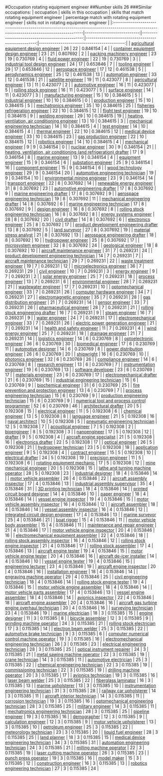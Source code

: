 #Occupation rotating equipment engineer
##Number skills 26
###Similar occupations:
| occupation                                                                                                                                  |   skills in this occupation |   skills that match rotating equipment engineer |   percentage match with rotating equipment engineer |   skills not in rotating equipment engineer |
|:--------------------------------------------------------------------------------------------------------------------------------------------|----------------------------:|------------------------------------------------:|----------------------------------------------------:|--------------------------------------------:|
| [agricultural equipment design engineer](agricultural_equipment_design_engineer.md)                                                         |                          26 |                                              22 |                                            0.846154 |                                           4 |
| [container equipment design engineer](container_equipment_design_engineer.md)                                                               |                          23 |                                              21 |                                            0.807692 |                                           2 |
| [packing machinery engineer](packing_machinery_engineer.md)                                                                                 |                          23 |                                              19 |                                            0.730769 |                                           4 |
| [fluid power engineer](fluid_power_engineer.md)                                                                                             |                          22 |                                              19 |                                            0.730769 |                                           3 |
| [industrial tool design engineer](industrial_tool_design_engineer.md)                                                                       |                          24 |                                              17 |                                            0.653846 |                                           7 |
| [tooling engineer](tooling_engineer.md)                                                                                                     |                          29 |                                              17 |                                            0.653846 |                                          12 |
| [aerospace engineer](aerospace_engineer.md)                                                                                                 |                          17 |                                              12 |                                            0.461538 |                                           5 |
| [aerodynamics engineer](aerodynamics_engineer.md)                                                                                           |                          25 |                                              12 |                                            0.461538 |                                          13 |
| [automation engineer](automation_engineer.md)                                                                                               |                          33 |                                              12 |                                            0.461538 |                                          21 |
| [satellite engineer](satellite_engineer.md)                                                                                                 |                          19 |                                              11 |                                            0.423077 |                                           8 |
| [agricultural engineer](agricultural_engineer.md)                                                                                           |                          13 |                                              11 |                                            0.423077 |                                           2 |
| [automotive engineer](automotive_engineer.md)                                                                                               |                          16 |                                              11 |                                            0.423077 |                                           5 |
| [rolling stock engineer](rolling_stock_engineer.md)                                                                                         |                          16 |                                              11 |                                            0.423077 |                                           5 |
| [surface engineer](surface_engineer.md)                                                                                                     |                          14 |                                              11 |                                            0.423077 |                                           3 |
| [manufacturing engineer](manufacturing_engineer.md)                                                                                         |                          15 |                                              10 |                                            0.384615 |                                           5 |
| [industrial engineer](industrial_engineer.md)                                                                                               |                          10 |                                              10 |                                            0.384615 |                                           0 |
| [production engineer](production_engineer.md)                                                                                               |                          15 |                                              10 |                                            0.384615 |                                           5 |
| [mechatronics engineer](mechatronics_engineer.md)                                                                                           |                          35 |                                              10 |                                            0.384615 |                                          25 |
| [fisheries refrigeration engineer](fisheries_refrigeration_engineer.md)                                                                     |                          22 |                                              10 |                                            0.384615 |                                          12 |
| [flight test engineer](flight_test_engineer.md)                                                                                             |                          19 |                                              10 |                                            0.384615 |                                           9 |
| [welding engineer](welding_engineer.md)                                                                                                     |                          29 |                                              10 |                                            0.384615 |                                          19 |
| [heating, ventilation, air conditioning engineer](heating,_ventilation,_air_conditioning_engineer.md)                                       |                          13 |                                              10 |                                            0.384615 |                                           3 |
| [mechanical engineering technician](mechanical_engineering_technician.md)                                                                   |                          14 |                                              10 |                                            0.384615 |                                           4 |
| [test engineer](test_engineer.md)                                                                                                           |                          14 |                                              10 |                                            0.384615 |                                           4 |
| [thermal engineer](thermal_engineer.md)                                                                                                     |                          22 |                                              10 |                                            0.384615 |                                          12 |
| [medical device engineer](medical_device_engineer.md)                                                                                       |                          33 |                                              10 |                                            0.384615 |                                          23 |
| [gas production engineer](gas_production_engineer.md)                                                                                       |                          22 |                                              10 |                                            0.384615 |                                          12 |
| [robotics engineer](robotics_engineer.md)                                                                                                   |                          14 |                                              10 |                                            0.384615 |                                           4 |
| [mechanical engineer](mechanical_engineer.md)                                                                                               |                           9 |                                               9 |                                            0.346154 |                                           0 |
| [nuclear engineer](nuclear_engineer.md)                                                                                                     |                          30 |                                               9 |                                            0.346154 |                                          21 |
| [heating, ventilation, air conditioning (and refrigeration) drafter](heating,_ventilation,_air_conditioning_(and_refrigeration)_drafter.md) |                          17 |                                               9 |                                            0.346154 |                                           8 |
| [marine engineer](marine_engineer.md)                                                                                                       |                          13 |                                               9 |                                            0.346154 |                                           4 |
| [equipment engineer](equipment_engineer.md)                                                                                                 |                          15 |                                               9 |                                            0.346154 |                                           6 |
| [substation engineer](substation_engineer.md)                                                                                               |                          25 |                                               9 |                                            0.346154 |                                          16 |
| [component engineer](component_engineer.md)                                                                                                 |                          15 |                                               9 |                                            0.346154 |                                           6 |
| [wood technology engineer](wood_technology_engineer.md)                                                                                     |                          29 |                                               9 |                                            0.346154 |                                          20 |
| [automotive engineering technician](automotive_engineering_technician.md)                                                                   |                          19 |                                               9 |                                            0.346154 |                                          10 |
| [environmental mining engineer](environmental_mining_engineer.md)                                                                           |                          23 |                                               9 |                                            0.346154 |                                          14 |
| [transport engineer](transport_engineer.md)                                                                                                 |                          22 |                                               8 |                                            0.307692 |                                          14 |
| [renewable energy engineer](renewable_energy_engineer.md)                                                                                   |                          31 |                                               8 |                                            0.307692 |                                          23 |
| [automotive engineering drafter](automotive_engineering_drafter.md)                                                                         |                          17 |                                               8 |                                            0.307692 |                                           9 |
| [marine engineering drafter](marine_engineering_drafter.md)                                                                                 |                          17 |                                               8 |                                            0.307692 |                                           9 |
| [aerospace engineering technician](aerospace_engineering_technician.md)                                                                     |                          19 |                                               8 |                                            0.307692 |                                          11 |
| [mechanical engineering drafter](mechanical_engineering_drafter.md)                                                                         |                          14 |                                               8 |                                            0.307692 |                                           6 |
| [marine engineering technician](marine_engineering_technician.md)                                                                           |                          17 |                                               8 |                                            0.307692 |                                           9 |
| [design engineer](design_engineer.md)                                                                                                       |                          16 |                                               8 |                                            0.307692 |                                           8 |
| [rolling stock engineering technician](rolling_stock_engineering_technician.md)                                                             |                          16 |                                               8 |                                            0.307692 |                                           8 |
| [energy systems engineer](energy_systems_engineer.md)                                                                                       |                          28 |                                               8 |                                            0.307692 |                                          20 |
| [civil drafter](civil_drafter.md)                                                                                                           |                          14 |                                               8 |                                            0.307692 |                                           6 |
| [electronics engineer](electronics_engineer.md)                                                                                             |                          25 |                                               8 |                                            0.307692 |                                          17 |
| [product development engineering drafter](product_development_engineering_drafter.md)                                                       |                          13 |                                               8 |                                            0.307692 |                                           5 |
| [land surveyor](land_surveyor.md)                                                                                                           |                          27 |                                               8 |                                            0.307692 |                                          19 |
| [material stress analyst](material_stress_analyst.md)                                                                                       |                          21 |                                               8 |                                            0.307692 |                                          13 |
| [aerospace engineering drafter](aerospace_engineering_drafter.md)                                                                           |                          18 |                                               8 |                                            0.307692 |                                          10 |
| [hydropower engineer](hydropower_engineer.md)                                                                                               |                          25 |                                               8 |                                            0.307692 |                                          17 |
| [microsystem engineer](microsystem_engineer.md)                                                                                             |                          32 |                                               8 |                                            0.307692 |                                          24 |
| [geological engineer](geological_engineer.md)                                                                                               |                          18 |                                               8 |                                            0.307692 |                                          10 |
| [aircraft maintenance engineer](aircraft_maintenance_engineer.md)                                                                           |                          31 |                                               7 |                                            0.269231 |                                          24 |
| [product development engineering technician](product_development_engineering_technician.md)                                                 |                          14 |                                               7 |                                            0.269231 |                                           7 |
| [aircraft maintenance technician](aircraft_maintenance_technician.md)                                                                       |                          29 |                                               7 |                                            0.269231 |                                          22 |
| [waste treatment engineer](waste_treatment_engineer.md)                                                                                     |                          19 |                                               7 |                                            0.269231 |                                          12 |
| [microelectronics engineer](microelectronics_engineer.md)                                                                                   |                          36 |                                               7 |                                            0.269231 |                                          29 |
| [civil engineer](civil_engineer.md)                                                                                                         |                          10 |                                               7 |                                            0.269231 |                                           3 |
| [energy engineer](energy_engineer.md)                                                                                                       |                           9 |                                               7 |                                            0.269231 |                                           2 |
| [solar energy engineer](solar_energy_engineer.md)                                                                                           |                          25 |                                               7 |                                            0.269231 |                                          18 |
| [process engineer](process_engineer.md)                                                                                                     |                          13 |                                               7 |                                            0.269231 |                                           6 |
| [environmental engineer](environmental_engineer.md)                                                                                         |                          28 |                                               7 |                                            0.269231 |                                          21 |
| [wastewater engineer](wastewater_engineer.md)                                                                                               |                          17 |                                               7 |                                            0.269231 |                                          10 |
| [optomechanical engineer](optomechanical_engineer.md)                                                                                       |                          33 |                                               7 |                                            0.269231 |                                          26 |
| [computer hardware engineer](computer_hardware_engineer.md)                                                                                 |                          34 |                                               7 |                                            0.269231 |                                          27 |
| [electromagnetic engineer](electromagnetic_engineer.md)                                                                                     |                          35 |                                               7 |                                            0.269231 |                                          28 |
| [gas distribution engineer](gas_distribution_engineer.md)                                                                                   |                          21 |                                               7 |                                            0.269231 |                                          14 |
| [sensor engineer](sensor_engineer.md)                                                                                                       |                          33 |                                               7 |                                            0.269231 |                                          26 |
| [pharmaceutical engineer](pharmaceutical_engineer.md)                                                                                       |                          28 |                                               7 |                                            0.269231 |                                          21 |
| [rolling stock engineering drafter](rolling_stock_engineering_drafter.md)                                                                   |                          16 |                                               7 |                                            0.269231 |                                           9 |
| [steam engineer](steam_engineer.md)                                                                                                         |                          16 |                                               7 |                                            0.269231 |                                           9 |
| [water engineer](water_engineer.md)                                                                                                         |                          24 |                                               7 |                                            0.269231 |                                          17 |
| [electromechanical engineer](electromechanical_engineer.md)                                                                                 |                          33 |                                               7 |                                            0.269231 |                                          26 |
| [electric power generation engineer](electric_power_generation_engineer.md)                                                                 |                          21 |                                               7 |                                            0.269231 |                                          14 |
| [health and safety engineer](health_and_safety_engineer.md)                                                                                 |                          11 |                                               7 |                                            0.269231 |                                           4 |
| [wind energy engineer](wind_energy_engineer.md)                                                                                             |                          25 |                                               7 |                                            0.269231 |                                          18 |
| [drainage engineer](drainage_engineer.md)                                                                                                   |                          21 |                                               7 |                                            0.269231 |                                          14 |
| [logistics engineer](logistics_engineer.md)                                                                                                 |                          14 |                                               6 |                                            0.230769 |                                           8 |
| [optoelectronic engineer](optoelectronic_engineer.md)                                                                                       |                          36 |                                               6 |                                            0.230769 |                                          30 |
| [biomedical engineer](biomedical_engineer.md)                                                                                               |                          17 |                                               6 |                                            0.230769 |                                          11 |
| [automotive designer](automotive_designer.md)                                                                                               |                          14 |                                               6 |                                            0.230769 |                                           8 |
| [power distribution engineer](power_distribution_engineer.md)                                                                               |                          26 |                                               6 |                                            0.230769 |                                          20 |
| [shipwright](shipwright.md)                                                                                                                 |                          16 |                                               6 |                                            0.230769 |                                          10 |
| [photonics engineer](photonics_engineer.md)                                                                                                 |                          32 |                                               6 |                                            0.230769 |                                          26 |
| [compliance engineer](compliance_engineer.md)                                                                                               |                          14 |                                               6 |                                            0.230769 |                                           8 |
| [research engineer](research_engineer.md)                                                                                                   |                          13 |                                               6 |                                            0.230769 |                                           7 |
| [instrumentation engineer](instrumentation_engineer.md)                                                                                     |                          19 |                                               6 |                                            0.230769 |                                          13 |
| [software developer](software_developer.md)                                                                                                 |                          23 |                                               6 |                                            0.230769 |                                          17 |
| [materials engineer](materials_engineer.md)                                                                                                 |                          23 |                                               6 |                                            0.230769 |                                          17 |
| [electromechanical drafter](electromechanical_drafter.md)                                                                                   |                          21 |                                               6 |                                            0.230769 |                                          15 |
| [industrial engineering technician](industrial_engineering_technician.md)                                                                   |                          15 |                                               6 |                                            0.230769 |                                           9 |
| [biochemical engineer](biochemical_engineer.md)                                                                                             |                          31 |                                               6 |                                            0.230769 |                                          25 |
| [fire prevention and protection engineer](fire_prevention_and_protection_engineer.md)                                                       |                          13 |                                               6 |                                            0.230769 |                                           7 |
| [process engineering technician](process_engineering_technician.md)                                                                         |                          15 |                                               6 |                                            0.230769 |                                           9 |
| [production engineering technician](production_engineering_technician.md)                                                                   |                          15 |                                               6 |                                            0.230769 |                                           9 |
| [numerical tool and process control programmer](numerical_tool_and_process_control_programmer.md)                                           |                          52 |                                               6 |                                            0.230769 |                                          46 |
| [architectural drafter](architectural_drafter.md)                                                                                           |                          20 |                                               5 |                                            0.192308 |                                          15 |
| [electrical engineer](electrical_engineer.md)                                                                                               |                          11 |                                               5 |                                            0.192308 |                                           6 |
| [chemical engineer](chemical_engineer.md)                                                                                                   |                          13 |                                               5 |                                            0.192308 |                                           8 |
| [language engineer](language_engineer.md)                                                                                                   |                          21 |                                               5 |                                            0.192308 |                                          16 |
| [naval architect](naval_architect.md)                                                                                                       |                          10 |                                               5 |                                            0.192308 |                                           5 |
| [pneumatic engineering technician](pneumatic_engineering_technician.md)                                                                     |                          12 |                                               5 |                                            0.192308 |                                           7 |
| [acoustical engineer](acoustical_engineer.md)                                                                                               |                           7 |                                               5 |                                            0.192308 |                                           2 |
| [bioengineer](bioengineer.md)                                                                                                               |                           8 |                                               5 |                                            0.192308 |                                           3 |
| [nanoengineer](nanoengineer.md)                                                                                                             |                          17 |                                               5 |                                            0.192308 |                                          12 |
| [drafter](drafter.md)                                                                                                                       |                           9 |                                               5 |                                            0.192308 |                                           4 |
| [aircraft engine specialist](aircraft_engine_specialist.md)                                                                                 |                          21 |                                               5 |                                            0.192308 |                                          16 |
| [electronics drafter](electronics_drafter.md)                                                                                               |                          22 |                                               5 |                                            0.192308 |                                          17 |
| [optical engineer](optical_engineer.md)                                                                                                     |                          26 |                                               5 |                                            0.192308 |                                          21 |
| [hydropower technician](hydropower_technician.md)                                                                                           |                          23 |                                               5 |                                            0.192308 |                                          18 |
| [application engineer](application_engineer.md)                                                                                             |                           9 |                                               5 |                                            0.192308 |                                           4 |
| [contract engineer](contract_engineer.md)                                                                                                   |                          15 |                                               5 |                                            0.192308 |                                          10 |
| [electrical drafter](electrical_drafter.md)                                                                                                 |                          24 |                                               5 |                                            0.192308 |                                          19 |
| [precision engineer](precision_engineer.md)                                                                                                 |                          11 |                                               5 |                                            0.192308 |                                           6 |
| [rotating equipment mechanic](rotating_equipment_mechanic.md)                                                                               |                          17 |                                               5 |                                            0.192308 |                                          12 |
| [mine mechanical engineer](mine_mechanical_engineer.md)                                                                                     |                          20 |                                               5 |                                            0.192308 |                                          15 |
| [lathe and turning machine operator](lathe_and_turning_machine_operator.md)                                                                 |                          28 |                                               5 |                                            0.192308 |                                          23 |
| [industrial designer](industrial_designer.md)                                                                                               |                          18 |                                               4 |                                            0.153846 |                                          14 |
| [motor vehicle assembler](motor_vehicle_assembler.md)                                                                                       |                          26 |                                               4 |                                            0.153846 |                                          22 |
| [aircraft assembly inspector](aircraft_assembly_inspector.md)                                                                               |                          17 |                                               4 |                                            0.153846 |                                          13 |
| [industrial assembly supervisor](industrial_assembly_supervisor.md)                                                                         |                          35 |                                               4 |                                            0.153846 |                                          31 |
| [3D printing technician](3D_printing_technician.md)                                                                                         |                          18 |                                               4 |                                            0.153846 |                                          14 |
| [printed circuit board designer](printed_circuit_board_designer.md)                                                                         |                          14 |                                               4 |                                            0.153846 |                                          10 |
| [paper engineer](paper_engineer.md)                                                                                                         |                          18 |                                               4 |                                            0.153846 |                                          14 |
| [vessel engine inspector](vessel_engine_inspector.md)                                                                                       |                          19 |                                               4 |                                            0.153846 |                                          15 |
| [motor vehicle assembly inspector](motor_vehicle_assembly_inspector.md)                                                                     |                          16 |                                               4 |                                            0.153846 |                                          12 |
| [aircraft assembler](aircraft_assembler.md)                                                                                                 |                          18 |                                               4 |                                            0.153846 |                                          14 |
| [vessel assembly inspector](vessel_assembly_inspector.md)                                                                                   |                          16 |                                               4 |                                            0.153846 |                                          12 |
| [integrated circuit design engineer](integrated_circuit_design_engineer.md)                                                                 |                          17 |                                               4 |                                            0.153846 |                                          13 |
| [marine surveyor](marine_surveyor.md)                                                                                                       |                          25 |                                               4 |                                            0.153846 |                                          21 |
| [boat rigger](boat_rigger.md)                                                                                                               |                          15 |                                               4 |                                            0.153846 |                                          11 |
| [motor vehicle body assembler](motor_vehicle_body_assembler.md)                                                                             |                          15 |                                               4 |                                            0.153846 |                                          11 |
| [maintenance and repair engineer](maintenance_and_repair_engineer.md)                                                                       |                          21 |                                               4 |                                            0.153846 |                                          17 |
| [motor vehicle engine inspector](motor_vehicle_engine_inspector.md)                                                                         |                          20 |                                               4 |                                            0.153846 |                                          16 |
| [electromechanical equipment assembler](electromechanical_equipment_assembler.md)                                                           |                          22 |                                               4 |                                            0.153846 |                                          18 |
| [rolling stock assembly inspector](rolling_stock_assembly_inspector.md)                                                                     |                          16 |                                               4 |                                            0.153846 |                                          12 |
| [rolling stock engine inspector](rolling_stock_engine_inspector.md)                                                                         |                          21 |                                               4 |                                            0.153846 |                                          17 |
| [rolling stock assembler](rolling_stock_assembler.md)                                                                                       |                          17 |                                               4 |                                            0.153846 |                                          13 |
| [aircraft engine tester](aircraft_engine_tester.md)                                                                                         |                          19 |                                               4 |                                            0.153846 |                                          15 |
| [motor vehicle engine tester](motor_vehicle_engine_tester.md)                                                                               |                          20 |                                               4 |                                            0.153846 |                                          16 |
| [aircraft de-icer installer](aircraft_de-icer_installer.md)                                                                                 |                          14 |                                               4 |                                            0.153846 |                                          10 |
| [vessel engine tester](vessel_engine_tester.md)                                                                                             |                          19 |                                               4 |                                            0.153846 |                                          15 |
| [engineering lecturer](engineering_lecturer.md)                                                                                             |                          23 |                                               4 |                                            0.153846 |                                          19 |
| [aircraft engine inspector](aircraft_engine_inspector.md)                                                                                   |                          20 |                                               4 |                                            0.153846 |                                          16 |
| [installation engineer](installation_engineer.md)                                                                                           |                          18 |                                               4 |                                            0.153846 |                                          14 |
| [engraving machine operator](engraving_machine_operator.md)                                                                                 |                          29 |                                               4 |                                            0.153846 |                                          25 |
| [civil engineering technician](civil_engineering_technician.md)                                                                             |                          18 |                                               4 |                                            0.153846 |                                          14 |
| [rolling stock engine tester](rolling_stock_engine_tester.md)                                                                               |                          19 |                                               4 |                                            0.153846 |                                          15 |
| [motor vehicle engine assembler](motor_vehicle_engine_assembler.md)                                                                         |                          18 |                                               4 |                                            0.153846 |                                          14 |
| [motor vehicle parts assembler](motor_vehicle_parts_assembler.md)                                                                           |                          17 |                                               4 |                                            0.153846 |                                          13 |
| [vessel engine assembler](vessel_engine_assembler.md)                                                                                       |                          18 |                                               4 |                                            0.153846 |                                          14 |
| [avionics inspector](avionics_inspector.md)                                                                                                 |                          22 |                                               4 |                                            0.153846 |                                          18 |
| [aircraft engine assembler](aircraft_engine_assembler.md)                                                                                   |                          20 |                                               4 |                                            0.153846 |                                          16 |
| [aircraft gas turbine engine overhaul technician](aircraft_gas_turbine_engine_overhaul_technician.md)                                       |                          20 |                                               4 |                                            0.153846 |                                          16 |
| [surveying technician](surveying_technician.md)                                                                                             |                          23 |                                               4 |                                            0.153846 |                                          19 |
| [marine electrician](marine_electrician.md)                                                                                                 |                          18 |                                               3 |                                            0.115385 |                                          15 |
| [engine designer](engine_designer.md)                                                                                                       |                          11 |                                               3 |                                            0.115385 |                                           8 |
| [bicycle assembler](bicycle_assembler.md)                                                                                                   |                          12 |                                               3 |                                            0.115385 |                                           9 |
| [grinding machine operator](grinding_machine_operator.md)                                                                                   |                          24 |                                               3 |                                            0.115385 |                                          21 |
| [rolling stock electrician](rolling_stock_electrician.md)                                                                                   |                          17 |                                               3 |                                            0.115385 |                                          14 |
| [electron beam welder](electron_beam_welder.md)                                                                                             |                          25 |                                               3 |                                            0.115385 |                                          22 |
| [automotive brake technician](automotive_brake_technician.md)                                                                               |                           9 |                                               3 |                                            0.115385 |                                           6 |
| [computer numerical control machine operator](computer_numerical_control_machine_operator.md)                                               |                          19 |                                               3 |                                            0.115385 |                                          16 |
| [electromechanical engineering technician](electromechanical_engineering_technician.md)                                                     |                          26 |                                               3 |                                            0.115385 |                                          23 |
| [electrical engineering technician](electrical_engineering_technician.md)                                                                   |                          28 |                                               3 |                                            0.115385 |                                          25 |
| [optical instrument repairer](optical_instrument_repairer.md)                                                                               |                          24 |                                               3 |                                            0.115385 |                                          21 |
| [metal sawing machine operator](metal_sawing_machine_operator.md)                                                                           |                          22 |                                               3 |                                            0.115385 |                                          19 |
| [crane technician](crane_technician.md)                                                                                                     |                          14 |                                               3 |                                            0.115385 |                                          11 |
| [automotive electrician](automotive_electrician.md)                                                                                         |                          25 |                                               3 |                                            0.115385 |                                          22 |
| [chemical engineering technician](chemical_engineering_technician.md)                                                                       |                          22 |                                               3 |                                            0.115385 |                                          19 |
| [commissioning technician](commissioning_technician.md)                                                                                     |                          22 |                                               3 |                                            0.115385 |                                          19 |
| [drilling machine operator](drilling_machine_operator.md)                                                                                   |                          20 |                                               3 |                                            0.115385 |                                          17 |
| [avionics technician](avionics_technician.md)                                                                                               |                          19 |                                               3 |                                            0.115385 |                                          16 |
| [laser beam welder](laser_beam_welder.md)                                                                                                   |                          25 |                                               3 |                                            0.115385 |                                          22 |
| [fiberglass laminator](fiberglass_laminator.md)                                                                                             |                          16 |                                               3 |                                            0.115385 |                                          13 |
| [marine upholsterer](marine_upholsterer.md)                                                                                                 |                          13 |                                               3 |                                            0.115385 |                                          10 |
| [instrumentation engineering technician](instrumentation_engineering_technician.md)                                                         |                          31 |                                               3 |                                            0.115385 |                                          28 |
| [railway car upholsterer](railway_car_upholsterer.md)                                                                                       |                          14 |                                               3 |                                            0.115385 |                                          11 |
| [aircraft interior technician](aircraft_interior_technician.md)                                                                             |                          14 |                                               3 |                                            0.115385 |                                          11 |
| [corrosion technician](corrosion_technician.md)                                                                                             |                          19 |                                               3 |                                            0.115385 |                                          16 |
| [optomechanical engineering technician](optomechanical_engineering_technician.md)                                                           |                          28 |                                               3 |                                            0.115385 |                                          25 |
| [military engineer](military_engineer.md)                                                                                                   |                          14 |                                               3 |                                            0.115385 |                                          11 |
| [mechatronics engineering technician](mechatronics_engineering_technician.md)                                                               |                          28 |                                               3 |                                            0.115385 |                                          25 |
| [pipeline engineer](pipeline_engineer.md)                                                                                                   |                          19 |                                               3 |                                            0.115385 |                                          16 |
| [demographer](demographer.md)                                                                                                               |                          12 |                                               3 |                                            0.115385 |                                           9 |
| [calculation engineer](calculation_engineer.md)                                                                                             |                          12 |                                               3 |                                            0.115385 |                                           9 |
| [motor vehicle upholsterer](motor_vehicle_upholsterer.md)                                                                                   |                          13 |                                               3 |                                            0.115385 |                                          10 |
| [petroleum engineer](petroleum_engineer.md)                                                                                                 |                          25 |                                               3 |                                            0.115385 |                                          22 |
| [meteorology technician](meteorology_technician.md)                                                                                         |                          23 |                                               3 |                                            0.115385 |                                          20 |
| [liquid fuel engineer](liquid_fuel_engineer.md)                                                                                             |                          28 |                                               3 |                                            0.115385 |                                          25 |
| [land planner](land_planner.md)                                                                                                             |                          18 |                                               3 |                                            0.115385 |                                          15 |
| [medical device engineering technician](medical_device_engineering_technician.md)                                                           |                          34 |                                               3 |                                            0.115385 |                                          31 |
| [automation engineering technician](automation_engineering_technician.md)                                                                   |                          24 |                                               3 |                                            0.115385 |                                          21 |
| [milling machine operator](milling_machine_operator.md)                                                                                     |                          22 |                                               3 |                                            0.115385 |                                          19 |
| [laser cutting machine operator](laser_cutting_machine_operator.md)                                                                         |                          26 |                                               3 |                                            0.115385 |                                          23 |
| [punch press operator](punch_press_operator.md)                                                                                             |                          19 |                                               3 |                                            0.115385 |                                          16 |
| [model maker](model_maker.md)                                                                                                               |                          15 |                                               3 |                                            0.115385 |                                          12 |
| [construction engineer](construction_engineer.md)                                                                                           |                          16 |                                               3 |                                            0.115385 |                                          13 |
| [robotics engineering technician](robotics_engineering_technician.md)                                                                       |                          27 |                                               3 |                                            0.115385 |                                          24 |

